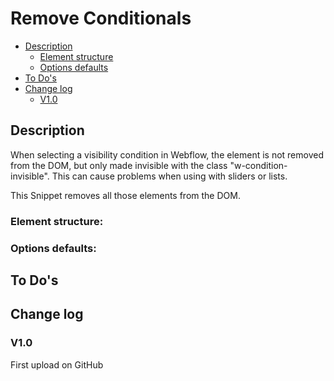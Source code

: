 # Remove Conditionals
- [Description](#description)
    - [Element structure](#element-structure)
    - [Options defaults](#options-defaults)
- [To Do's](#to-dos)
- [Change log](#change-log)
    - [V1.0](#v10)

## Description
When selecting a visibility condition in Webflow, the element is not removed from the DOM, but only made invisible with the class "w-condition-invisible". This can cause problems when using with sliders or lists.

This Snippet removes all those elements from the DOM.

### Element structure:
### Options defaults:

## To Do's

## Change log
### V1.0
First upload on GitHub